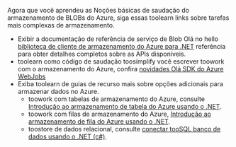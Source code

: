 
Agora que você aprendeu as Noções básicas de saudação do armazenamento de BLOBs do Azure, siga essas toolearn links sobre tarefas mais complexas de armazenamento.

* Exibir a documentação de referência de serviço de Blob Olá no hello [biblioteca de cliente de armazenamento do Azure para .NET](http://go.microsoft.com/fwlink/?LinkID=390731) referência para obter detalhes completos sobre as APIs disponíveis.
* toolearn como código de saudação toosimplify você escrever toowork com o armazenamento do Azure, confira [novidades Olá SDK do Azure WebJobs](../articles/app-service-web/websites-dotnet-webjobs-sdk.md)
* Exiba toolearn de guias de recurso mais sobre opções adicionais para armazenar dados no Azure.
  * toowork com tabelas de armazenamento do Azure, consulte [Introdução ao armazenamento de tabela do Azure usando o .NET](../articles/cosmos-db/table-storage-how-to-use-dotnet.md).
  * toowork com filas de armazenamento do Azure, [Introdução ao armazenamento de fila do Azure usando o .NET](../articles/storage/queues/storage-dotnet-how-to-use-queues.md).
  * toostore de dados relacional, consulte [conectar tooSQL banco de dados usando o .NET (c#)](../articles/sql-database/sql-database-develop-dotnet-simple.md).


